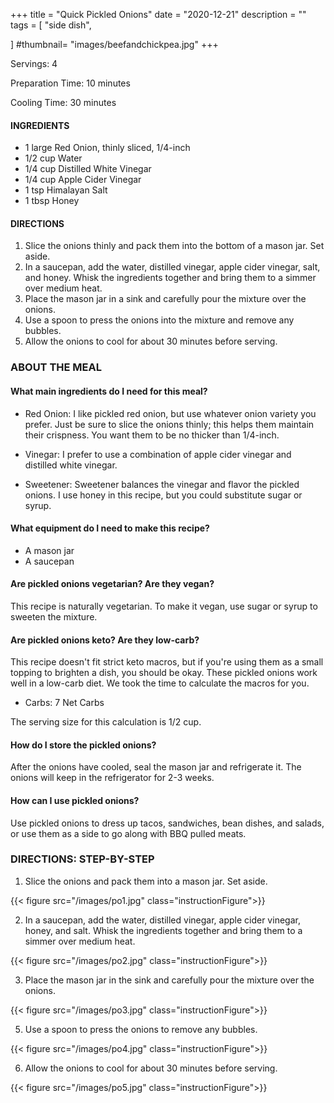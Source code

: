 +++
title = "Quick Pickled Onions"
date = "2020-12-21"
description = ""
tags = [
    "side dish",
   
]
#thumbnail= "images/beefandchickpea.jpg"
+++

Servings: 4 <!--more-->

Preparation Time: 10 minutes 

Cooling Time: 30 minutes 

#### INGREDIENTS 

* 1 large Red Onion, thinly sliced, 1/4-inch
* 1/2 cup Water 
* 1/4 cup Distilled White Vinegar 
* 1/4 cup Apple Cider Vinegar 
* 1 tsp Himalayan Salt 
* 1 tbsp Honey
  
#### DIRECTIONS

 1. Slice the onions thinly and pack them into the bottom of a mason jar. Set aside. 
 2. In a saucepan, add the water, distilled vinegar, apple cider vinegar, salt, and honey. Whisk the ingredients together and bring them to a simmer over medium heat. 
 3. Place the mason jar in a sink and carefully pour the mixture over the onions.
 4. Use a spoon to press the onions into the mixture and remove any bubbles. 
 5. Allow the onions to cool for about 30 minutes before serving. 

### ABOUT THE MEAL

#### What main ingredients do I need for this meal?

* Red Onion: I like pickled red onion, but use whatever onion variety you prefer. Just be sure to slice the onions thinly; this helps them maintain their crispness. You want them to be no thicker than 1/4-inch. 

* Vinegar: I prefer to use a combination of apple cider vinegar and distilled white vinegar. 

* Sweetener: Sweetener balances the vinegar and flavor the pickled onions. I use honey in this recipe, but you could substitute sugar or syrup. 

#### What equipment do I need to make this recipe?

* A mason jar 
* A saucepan 

#### Are pickled onions vegetarian? Are they vegan?

This recipe is naturally vegetarian. To make it vegan, use sugar or syrup to sweeten the mixture. 

#### Are pickled onions keto? Are they low-carb?

This recipe doesn't fit strict keto macros, but if you're using them as a small topping to brighten a dish, you should be okay. These pickled onions work well in a low-carb diet. We took the time to calculate the macros for you. 

* Carbs: 7 Net Carbs 

The serving size for this calculation is 1/2 cup. 

#### How do I store the pickled onions?

After the onions have cooled, seal the mason jar and refrigerate it. The onions will keep in the refrigerator for 2-3 weeks. 

#### How can I use pickled onions? 

Use pickled onions to dress up tacos, sandwiches, bean dishes, and salads, or use them as a side to go along with BBQ pulled meats.  

### DIRECTIONS: STEP-BY-STEP 

 1. Slice the onions and pack them into a mason jar. Set aside. 
 
 {{< figure src="/images/po1.jpg" class="instructionFigure">}}
 
 2. In a saucepan, add the water, distilled vinegar, apple cider vinegar, honey, and salt. Whisk the ingredients together and bring them to a simmer over medium heat. 
 
 {{< figure src="/images/po2.jpg" class="instructionFigure">}}
 
 3. Place the mason jar in the sink and carefully pour the mixture over the onions.
 
 {{< figure src="/images/po3.jpg" class="instructionFigure">}}
 
 5. Use a spoon to press the onions to remove any bubbles. 

{{< figure src="/images/po4.jpg" class="instructionFigure">}}

6. Allow the onions to cool for about 30 minutes before serving. 

{{< figure src="/images/po5.jpg" class="instructionFigure">}}
